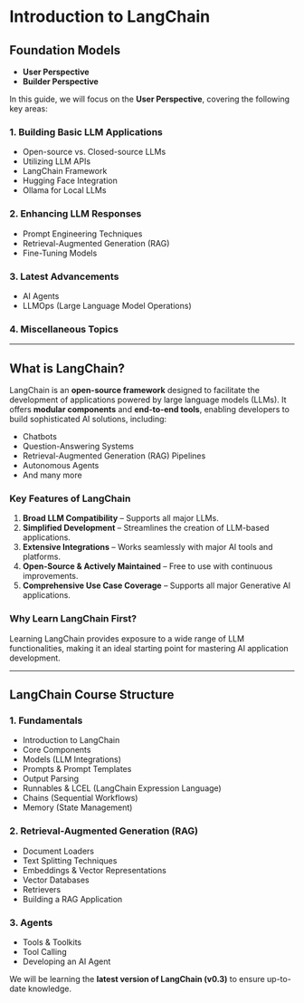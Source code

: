# **Introduction to LangChain**  

## **Foundation Models**  
- **User Perspective**  
- **Builder Perspective**  

In this guide, we will focus on the **User Perspective**, covering the following key areas:  

### **1. Building Basic LLM Applications**  
   - Open-source vs. Closed-source LLMs  
   - Utilizing LLM APIs  
   - LangChain Framework  
   - Hugging Face Integration  
   - Ollama for Local LLMs  

### **2. Enhancing LLM Responses**  
   - Prompt Engineering Techniques  
   - Retrieval-Augmented Generation (RAG)  
   - Fine-Tuning Models  

### **3. Latest Advancements**  
   - AI Agents  
   - LLMOps (Large Language Model Operations)  

### **4. Miscellaneous Topics**  

---

## **What is LangChain?**  

LangChain is an **open-source framework** designed to facilitate the development of applications powered by large language models (LLMs). It offers **modular components** and **end-to-end tools**, enabling developers to build sophisticated AI solutions, including:  
- Chatbots  
- Question-Answering Systems  
- Retrieval-Augmented Generation (RAG) Pipelines  
- Autonomous Agents  
- And many more  

### **Key Features of LangChain**  
1. **Broad LLM Compatibility** – Supports all major LLMs.  
2. **Simplified Development** – Streamlines the creation of LLM-based applications.  
3. **Extensive Integrations** – Works seamlessly with major AI tools and platforms.  
4. **Open-Source & Actively Maintained** – Free to use with continuous improvements.  
5. **Comprehensive Use Case Coverage** – Supports all major Generative AI applications.  

### **Why Learn LangChain First?**  
Learning LangChain provides exposure to a wide range of LLM functionalities, making it an ideal starting point for mastering AI application development.  

---

## **LangChain Course Structure**  

### **1. Fundamentals**  
   - Introduction to LangChain  
   - Core Components  
   - Models (LLM Integrations)  
   - Prompts & Prompt Templates  
   - Output Parsing  
   - Runnables & LCEL (LangChain Expression Language)  
   - Chains (Sequential Workflows)  
   - Memory (State Management)  

### **2. Retrieval-Augmented Generation (RAG)**  
   - Document Loaders  
   - Text Splitting Techniques  
   - Embeddings & Vector Representations  
   - Vector Databases  
   - Retrievers  
   - Building a RAG Application  

### **3. Agents**  
   - Tools & Toolkits  
   - Tool Calling  
   - Developing an AI Agent  

We will be learning the **latest version of LangChain (v0.3)** to ensure up-to-date knowledge.  
